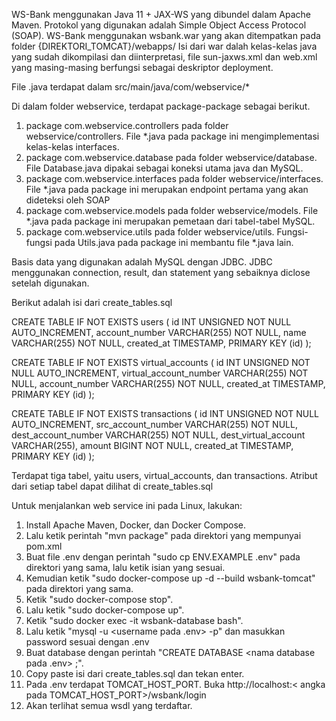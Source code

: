 WS-Bank menggunakan Java 11 + JAX-WS yang dibundel dalam Apache Maven. Protokol yang digunakan adalah Simple Object Access Protocol (SOAP).
WS-Bank menggunakan wsbank.war yang akan ditempatkan pada folder {DIREKTORI_TOMCAT}/webapps/
Isi dari war dalah kelas-kelas java yang sudah dikompilasi dan diinterpretasi,
file sun-jaxws.xml dan web.xml yang masing-masing berfungsi sebagai deskriptor deployment.

File .java terdapat dalam src/main/java/com/webservice/*

Di dalam folder webservice, terdapat package-package sebagai berikut.
1. package com.webservice.controllers pada folder webservice/controllers. File *.java pada package ini mengimplementasi kelas-kelas interfaces.
2. package com.webservice.database pada folder webservice/database.  File Database.java dipakai sebagai koneksi utama java dan MySQL.
3. package com.webservice.interfaces pada folder webservice/interfaces. File *.java pada package ini merupakan endpoint pertama yang akan
dideteksi oleh SOAP
4. package com.webservice.models pada folder webservice/models. File *.java pada package ini merupakan pemetaan dari tabel-tabel MySQL.
5. package com.webservice.utils pada folder webservice/utils. Fungsi-fungsi pada Utils.java pada package ini membantu file *.java lain.


Basis data yang digunakan adalah MySQL dengan JDBC. JDBC menggunakan connection, result, dan statement yang sebaiknya diclose setelah digunakan.

Berikut adalah isi dari create_tables.sql

CREATE TABLE IF NOT EXISTS users (
    id INT UNSIGNED NOT NULL AUTO_INCREMENT,
    account_number VARCHAR(255) NOT NULL,
    name VARCHAR(255) NOT NULL,
    created_at TIMESTAMP,
    PRIMARY KEY (id)
);

CREATE TABLE IF NOT EXISTS virtual_accounts (
    id INT UNSIGNED NOT NULL AUTO_INCREMENT,
    virtual_account_number VARCHAR(255) NOT NULL,
    account_number VARCHAR(255) NOT NULL,
    created_at TIMESTAMP,
    PRIMARY KEY (id)
);

CREATE TABLE IF NOT EXISTS transactions (
    id INT UNSIGNED NOT NULL AUTO_INCREMENT,
    src_account_number VARCHAR(255) NOT NULL,
    dest_account_number VARCHAR(255) NOT NULL,
    dest_virtual_account VARCHAR(255),
    amount BIGINT NOT NULL,
    created_at TIMESTAMP,
    PRIMARY KEY (id)
);

Terdapat tiga tabel, yaitu users, virtual_accounts, dan transactions. Atribut dari setiap tabel dapat dilihat di create_tables.sql


Untuk menjalankan web service ini pada Linux, lakukan:
1. Install Apache Maven, Docker, dan Docker Compose.
2. Lalu ketik perintah "mvn package" pada direktori yang mempunyai pom.xml
3. Buat file .env dengan perintah "sudo cp ENV.EXAMPLE .env" pada direktori yang sama, lalu ketik isian yang sesuai.
3. Kemudian ketik "sudo docker-compose up -d --build wsbank-tomcat" pada direktori yang sama.
4. Ketik "sudo docker-compose stop".
5. Lalu ketik "sudo docker-compose up".
6. Ketik "sudo docker exec -it wsbank-database bash".
7. Lalu ketik "mysql -u <username pada .env> -p" dan masukkan password sesuai dengan .env
8. Buat database dengan perintah "CREATE DATABASE <nama database pada .env> ;".
9. Copy paste isi dari create_tables.sql dan tekan enter.
10. Pada .env terdapat TOMCAT_HOST_PORT. Buka http://localhost:< angka pada TOMCAT_HOST_PORT>/wsbank/login
11. Akan terlihat semua wsdl yang terdaftar.



